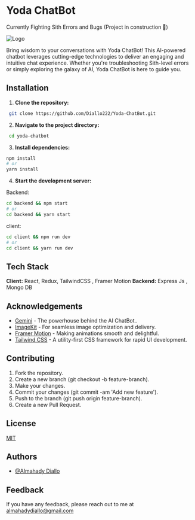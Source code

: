 # Yoda ChatBot

Currently Fighting Sith Errors and Bugs (Project in construction :construction:)

![Logo](https://preview.redd.it/bnv0jyxlm8j71.png?auto=webp&s=02716b93a0bedca7eeab845cede506e7aff2b646)

Bring wisdom to your conversations with Yoda ChatBot! This AI-powered chatbot leverages cutting-edge technologies to deliver an engaging and intuitive chat experience. Whether you're troubleshooting Sith-level errors or simply exploring the galaxy of AI, Yoda ChatBot is here to guide you.

## Installation

1. **Clone the repository:**

```bash
 git clone https://github.com/Diallo222/Yoda-ChatBot.git
```

2. **Navigate to the project directory:**

```bash
 cd yoda-chatbot
```

3. **Install dependencies:**

```bash
npm install
# or
yarn install
```

4. **Start the development server:**

Backend:

```bash
cd backend && npm start
# or
cd backend && yarn start
```

client:

```bash
cd client && npm run dev
# or
cd client && yarn run dev
```

## Tech Stack

**Client:** React, Redux, TailwindCSS , Framer Motion
**Backend:** Express Js , Mongo DB

## Acknowledgements

- [Gemini](https://ai.google.dev/gemini-api/) - The powerhouse behind the AI ChatBot..
- [ImageKit](https://imagekit.io/) - For seamless image optimization and delivery.
- [Framer Motion](https://www.framer.com/motion/) - Making animations smooth and delightful.
- [Tailwind CSS](https://tailwindcss.com/) - A utility-first CSS framework for rapid UI development.

## Contributing

1. Fork the repository.
2. Create a new branch (git checkout -b feature-branch).
3. Make your changes.
4. Commit your changes (git commit -am 'Add new feature').
5. Push to the branch (git push origin feature-branch).
6. Create a new Pull Request.

## License

[MIT](https://choosealicense.com/licenses/mit/)

## Authors

- [@Almahady Diallo](https://github.com/Diallo222/)

## Feedback

If you have any feedback, please reach out to me at almahadydiallo@gmail.com
